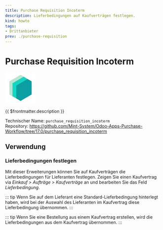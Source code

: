 ```yaml
---
title: Purchase Requisition Incoterm
description: Lieferbedingungen auf Kaufverträgen festlegen.
kind: howto
tags:
- Drittanbieter
prev: ./purchase-requisition
---
```

# Purchase Requisition Incoterm
![icon_oms_box](attachments/icons_odoo_mint_system.png)

{{ $frontmatter.description }}

Technischer Name: `purchase_requisition_incoterm`\
Repository: <https://github.com/Mint-System/Odoo-Apps-Purchase-Workflow/tree/17.0/purchase_requisition_incoterm>

## Verwendung

### Lieferbedingungen festlegen

Mit dieser Erweiterungen können Sie auf Kaufverträgen die Lieferbedingungen für Lieferanten festlegen. Zeigen Sie einen Kaufvertrag via *Einkauf > Aufträge > Kaufverträge* an und bearbeiten Sie das Feld *Lieferbedingung*.

::: tip
Wenn Sie auf dem Lieferant eine Standard-Lieferbedingung hinterlegt haben, wird bei der Auswahl des Lieferanten im Kaufvertrag diese Lieferbedingung übernommen.
:::

::: tip
Wenn Sie eine Bestellung aus einem Kaufvertrag erstellen, wird die Lieferbedingungen aus dem Kaufvertrag übernommen.
:::